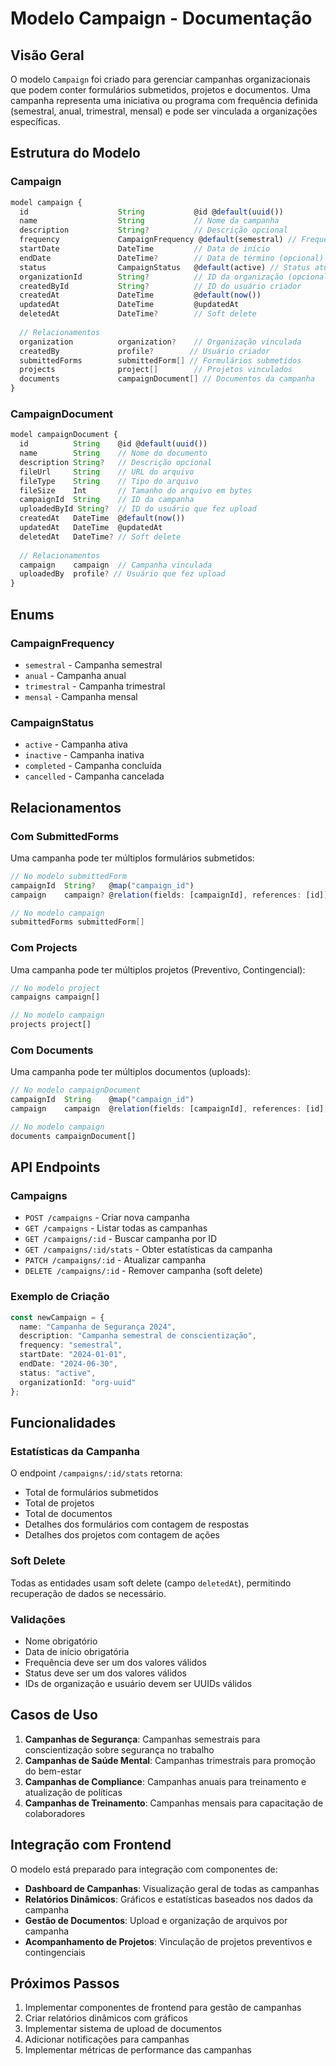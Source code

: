 # Modelo Campaign - Documentação

## Visão Geral

O modelo `Campaign` foi criado para gerenciar campanhas organizacionais que podem conter formulários submetidos, projetos e documentos. Uma campanha representa uma iniciativa ou programa com frequência definida (semestral, anual, trimestral, mensal) e pode ser vinculada a organizações específicas.

## Estrutura do Modelo

### Campaign

```typescript
model campaign {
  id                    String           @id @default(uuid())
  name                  String           // Nome da campanha
  description           String?          // Descrição opcional
  frequency             CampaignFrequency @default(semestral) // Frequência da campanha
  startDate             DateTime         // Data de início
  endDate               DateTime?        // Data de término (opcional)
  status                CampaignStatus   @default(active) // Status atual
  organizationId        String?          // ID da organização (opcional)
  createdById           String?          // ID do usuário criador
  createdAt             DateTime         @default(now())
  updatedAt             DateTime         @updatedAt
  deletedAt             DateTime?        // Soft delete
  
  // Relacionamentos
  organization          organization?    // Organização vinculada
  createdBy             profile?        // Usuário criador
  submittedForms        submittedForm[] // Formulários submetidos
  projects              project[]        // Projetos vinculados
  documents             campaignDocument[] // Documentos da campanha
}
```

### CampaignDocument

```typescript
model campaignDocument {
  id          String    @id @default(uuid())
  name        String    // Nome do documento
  description String?   // Descrição opcional
  fileUrl     String    // URL do arquivo
  fileType    String    // Tipo do arquivo
  fileSize    Int       // Tamanho do arquivo em bytes
  campaignId  String    // ID da campanha
  uploadedById String?  // ID do usuário que fez upload
  createdAt   DateTime  @default(now())
  updatedAt   DateTime  @updatedAt
  deletedAt   DateTime? // Soft delete
  
  // Relacionamentos
  campaign    campaign  // Campanha vinculada
  uploadedBy  profile? // Usuário que fez upload
}
```

## Enums

### CampaignFrequency

- `semestral` - Campanha semestral
- `anual` - Campanha anual
- `trimestral` - Campanha trimestral
- `mensal` - Campanha mensal

### CampaignStatus

- `active` - Campanha ativa
- `inactive` - Campanha inativa
- `completed` - Campanha concluída
- `cancelled` - Campanha cancelada

## Relacionamentos

### Com SubmittedForms

Uma campanha pode ter múltiplos formulários submetidos:

```typescript
// No modelo submittedForm
campaignId  String?   @map("campaign_id")
campaign    campaign? @relation(fields: [campaignId], references: [id])

// No modelo campaign
submittedForms submittedForm[]
```

### Com Projects

Uma campanha pode ter múltiplos projetos (Preventivo, Contingencial):

```typescript
// No modelo project
campaigns campaign[]

// No modelo campaign
projects project[]
```

### Com Documents

Uma campanha pode ter múltiplos documentos (uploads):

```typescript
// No modelo campaignDocument
campaignId  String    @map("campaign_id")
campaign    campaign  @relation(fields: [campaignId], references: [id], onDelete: Cascade)

// No modelo campaign
documents campaignDocument[]
```

## API Endpoints

### Campaigns

- `POST /campaigns` - Criar nova campanha
- `GET /campaigns` - Listar todas as campanhas
- `GET /campaigns/:id` - Buscar campanha por ID
- `GET /campaigns/:id/stats` - Obter estatísticas da campanha
- `PATCH /campaigns/:id` - Atualizar campanha
- `DELETE /campaigns/:id` - Remover campanha (soft delete)

### Exemplo de Criação

```typescript
const newCampaign = {
  name: "Campanha de Segurança 2024",
  description: "Campanha semestral de conscientização",
  frequency: "semestral",
  startDate: "2024-01-01",
  endDate: "2024-06-30",
  status: "active",
  organizationId: "org-uuid"
};
```

## Funcionalidades

### Estatísticas da Campanha

O endpoint `/campaigns/:id/stats` retorna:

- Total de formulários submetidos
- Total de projetos
- Total de documentos
- Detalhes dos formulários com contagem de respostas
- Detalhes dos projetos com contagem de ações

### Soft Delete

Todas as entidades usam soft delete (campo `deletedAt`), permitindo recuperação de dados se necessário.

### Validações

- Nome obrigatório
- Data de início obrigatória
- Frequência deve ser um dos valores válidos
- Status deve ser um dos valores válidos
- IDs de organização e usuário devem ser UUIDs válidos

## Casos de Uso

1. **Campanhas de Segurança**: Campanhas semestrais para conscientização sobre segurança no trabalho
2. **Campanhas de Saúde Mental**: Campanhas trimestrais para promoção do bem-estar
3. **Campanhas de Compliance**: Campanhas anuais para treinamento e atualização de políticas
4. **Campanhas de Treinamento**: Campanhas mensais para capacitação de colaboradores

## Integração com Frontend

O modelo está preparado para integração com componentes de:

- **Dashboard de Campanhas**: Visualização geral de todas as campanhas
- **Relatórios Dinâmicos**: Gráficos e estatísticas baseados nos dados da campanha
- **Gestão de Documentos**: Upload e organização de arquivos por campanha
- **Acompanhamento de Projetos**: Vinculação de projetos preventivos e contingenciais

## Próximos Passos

1. Implementar componentes de frontend para gestão de campanhas
2. Criar relatórios dinâmicos com gráficos
3. Implementar sistema de upload de documentos
4. Adicionar notificações para campanhas
5. Implementar métricas de performance das campanhas



